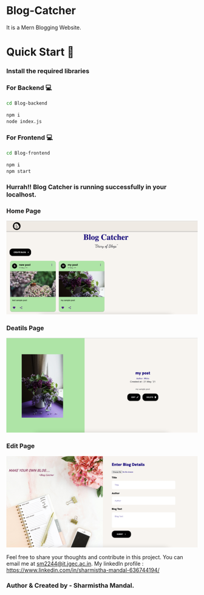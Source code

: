 # Blog-Catcher
It is a Mern Blogging Website.

# Quick Start 🚀
### Install the required libraries
### For Backend 💻
```bash
cd Blog-backend
```
```bash
npm i
node index.js
```
### For Frontend 💻
```bash
cd Blog-frontend
```
```bash
npm i
npm start
```

### Hurrah!! Blog Catcher is running successfully in your localhost.

### Home Page
<img src="home.png">

### Deatils Page
<img src="details.png">

### Edit Page
<img src="edit.png">

Feel free to share your thoughts and contribute in this project. You can email me at sm2244@it.jgec.ac.in. My linkedIn profile : https://www.linkedin.com/in/sharmistha-mandal-636744194/


### Author & Created by - Sharmistha Mandal.

